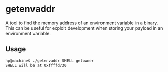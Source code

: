 # getenvaddr
A tool to find the memory address of an environment variable in a binary. This can be useful for exploit development when storing your payload in an environment variable.

## Usage
```bash
hp@machine$ ./getenvaddr SHELL getowner
SHELL will be at 0xffffd730
```

